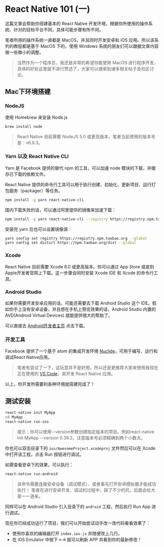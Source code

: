 # React Native 101 (一)

这篇文章会帮助你搭建基本的 React Native 开发环境，根据你所使用的操作系统、针对的目标平台不同，具体可能步骤有所不同。

笔者所用的操作系统一直都是 MacOS，并且同时开发安卓和 iOS 应用。所以该系列的教程都是基于 MacOS 下的，使用 Windows 系统的朋友们可以跟据文章内容做一些微小的调整。

> 当然作为一个程序员，我还是非常的希望你能使用 MacOS 进行程序开发，具体的好处这里就不进行赘述了，大家可以搜索到诸多相关帖子及社区讨论。

## Mac下环境搭建

### NodeJS

使用 Homebrew 来安装 Node.js

```bash
brew install node
```

> React Native 目前需要 NodeJS 5.0 或更高版本，笔者当前使用的版本号是：v6.9.3。

### Yarn 以及 React Native CLI

Yarn 是 Facebook 提供的替代 npm 的工具，可以加速 node 模块的下载，并缓存已下载的依赖文件。

React Native 提供的命令行工具可以用于执行创建、初始化、更新项目、运行打包服务（packager）等任务。

```bash
npm install -g yarn react-native-cli
```

国内下载失败的话，可以通过阿里提供的镜像来加速下载：

```bash
npm install -g yarn react-native-cli --registry https://registry.npm.taobao.org
```

安装完 yarn 后也可以设置镜像源：

```bash
yarn config set registry https://registry.npm.taobao.org --global
yarn config set disturl https://npm.taobao.org/dist --global
```

### Xcode

React Native 目前需要 Xcode 8.0 或更高版本。你可以通过 App Store 或是到Apple开发者官网上下载。这一步骤会同时安装 Xcode IDE 和 Xcode 的命令行工具。

### Android Studio

如果你需要开发安卓应用的话，可能还需要去下载 Android Studio 这个 IDE。假如你手上没有安卓设备，并且想在手机上预览效果的话，Android Studio 内置的 AVD(Android Virtual Devices) 就能提供很大的帮助了。

可以直接去 [Android开发者主页](https://developer.android.com/studio/index.html) 点击下载。

### 开发工具

Facebook 提供了一个基于 atom 的集成开发环境 [Nuclide](https://nuclide.io/)，可用于编写、运行和 调试React Native应用。

> 笔者有尝试了一下，这玩意并不是好用，所以还是更推荐大家来使用我现在正在使用的 [VS Code](https://code.visualstudio.com/)，来开发 React Native 应用。

以上，你开发所需要的各种环境就搭建完成了！

## 测试安装

```bash
react-native init MyApp
cd MyApp
react-native run-ios
```

> 提示：你可以使用--version参数创建指定版本的项目。例如react-native init MyApp --version 0.39.2。注意版本号必须精确到两个小数点。

你也可以双击目录下的 `ios/AwesomeProject.xcodeproj` 文件然后可以在 Xcode 中打开该工程，点击 Run 按钮进行调试。

如需查看安卓下的效果，可以执行：

```bash
react-native run-android
```

> 该命令需要连接安卓设备（调试模式）、或者事先打开安卓模拟器才能成功执行！
> 笔者在进行安卓开发、调试的过程中，踩了不少的坑，后面会给大家一一道来。

同样可以在 Android Studio 引入目录下的 `android` 工程，然后执行 Run App 进行调试。

现在你已经成功运行了项目，我们可以开始尝试动手改一改代码看看效果了：

- 使用你喜欢的编辑器打开 `index.ios.js` 并随便改上几行。
- 在 iOS Emulator 中按下 `⌘-R` 就可以刷新 APP 并看到你的最新修改！
